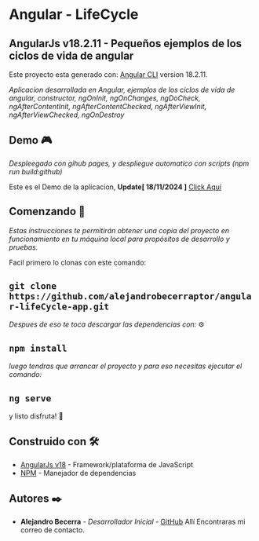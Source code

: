 # Angular - LifeCycle

## AngularJs v18.2.11 - Pequeños ejemplos de los ciclos de vida de angular

Este proyecto esta generado con: [Angular CLI](https://angular.dev/) version 18.2.11.

_Aplicacion desarrollada en Angular, ejemplos de los ciclos de vida de angular, constructor, ngOnInit, ngOnChanges, ngDoCheck, ngAfterContentInit, ngAfterContentChecked, ngAfterViewInit, ngAfterViewChecked, ngOnDestroy_

## Demo 🎮

_Despleegado con gihub pages, y despliegue automatico con scripts (npm run build:github)_

Este es el Demo de la aplicacion, **Update[ 18/11/2024 ]** [Click Aquí](https://alejandrobecerraptor.github.io/angular-lifeCycle-app/)

## Comenzando 🚀

_Estas instrucciones te permitirán obtener una copia del proyecto en funcionamiento en tu máquina local para propósitos de desarrollo y pruebas._

Facil primero lo clonas con este comando:

## `git clone https://github.com/alejandrobecerraptor/angular-lifeCycle-app.git`

_Despues de eso te toca descargar las dependencias con:_ ⚙️

## `npm install`

_luego tendras que arrancar el proyecto y para eso necesitas ejecutar el comando:_

## `ng serve`

y listo disfruta! 🍦

## Construido con 🛠️

- [AngularJs v18](https://angular.dev/) - Framework/plataforma de JavaScript
- [NPM](https://nodejs.org/es/download/) - Manejador de dependencias

## Autores ✒️

- **Alejandro Becerra** - _Desarrollador Inicial_ - [GitHub](https://github.com/alejandrobecerraptor)
  Allí Encontraras mi correo de contacto.
